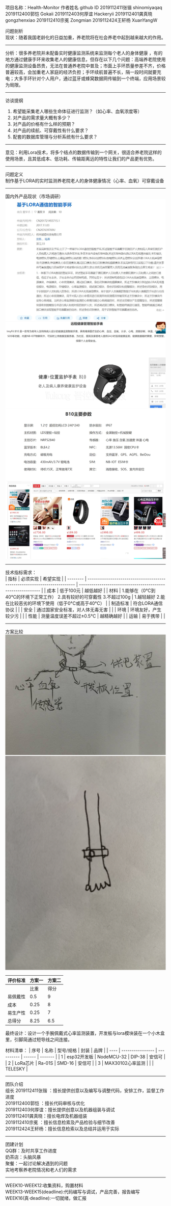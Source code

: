 项目名称：Health-Monitor
作者姓名                            github ID
2019112411张锴                    shinomiyaqaq
2019112400郭恺                    Gokaii
2019112403何厚谊                  Hackeryii
2019112401龚真晓                  gongzhenxiao
2019112410宗冕                    Zongmian
2019112424王轩杨                  XuanYangW

问题剖析  
现状：随着我国老龄化的日益加重，养老院将在社会养老中起到越来越大的作用。<br>
***
分析：很多养老院并未配备实时健康监测系统来监测每个老人的身体健康 ，有的地方通过健康手环来收集老人的健康信息，但存在以下几个问题：高端养老院使用的健康监测设备昂贵，无法在普通养老院中普及；市面上手环质量参差不齐，价格普遍较高，会加重老人家庭的经济负担；手环续航普遍不长，隔一段时间就要充电；大多手环针对个人用户，通过蓝牙或蜂窝数据网传输到一个终端，应用场景较为局限。<br>
***
访谈提纲  
1.	希望能采集老人哪些生命体征进行监测？（如心率、血氧浓度等）  
2.	对产品的需求量大概有多少？  
3.	对产品的价格有什么样的预期？  
4.	对产品的续航、可穿戴性有什么要求？  
5.	配套的数据库管理与分析系统有什么要求？  
***
意见：利用Lora技术，将多个结点的数据传输到一个网关，很适合养老院这样的使用场景，且其低成本、低功耗、传输距离远的特性让我们的产品更有优势。<br>
***
问题定义<br>
制作基于LORA的实时监测养老院老人的身体健康情况（心率、血氧）可穿戴设备<br>
***
国内外产品现状（市场调研）<br>
![Image text](image/1.png)
![Image text](image/2.png)
![Image text](image/3.png)
![Image text](image/4.png)
***
技术指标需求：  
| 指标   | 必须实现                                                             | 希望实现                                                |
| -------- | ------------------------------------------------------------------------ | ----------------------------------------------------------- |
| 成本   | 低于100元                                                             | 越低越好                                                |
| 材料   | 1.能够在（0℃到40°C的环境下正常工作）  2.具有较好的可穿戴性  3.不超过100g | 1.越轻越好  2.能在比较恶劣的环境下使用（低于0°C或高于40°C） |
| 制造标准 | 符合LORA通信协议                                                   |                                                             |
| 安全   | 通过国家安全标准，对人体无毒无害                         |                                                             |
| 环境   | 环境友好，产生较少污                                           |                                                             |
| 性能   | 测量温度误差不超过±0.5°C                                      | 越精确越好                                             |
| 运输   | 易于携带                                                             |                                                             |
***
方案比较<br>
  ![Image text](image/5.jpg)
  ![Image text](image/6.jpg)


| 评价标准 | 方案一 | 方案二 |
| -------- | --------- | --------- |
|          | 比重|得分 | 比重|得分 |
| 易佩戴性 | 0.5|9     | 0.5|7     |
| 成本   | 0.25|8    | 0.25|7    |
| 易生产性 | 0.25|7    | 0.25|5    |
| 总得分 | 8.25      | 6.5       |

最终设计：设计一个手腕佩戴式心率监测装置，开发板与lora模块装在一个小木盒里，引脚简通过短导线之间连接。

材料清单：
| 序号 | 名称           | 型号/规格 | 封装 | 品牌  |
| ---- | ---------------- | ---------- | ------ | ------- |
| 1    | esp32开发板   | NodeMCU-32 | DIP-38 | 安信可 |
| 2    | LoRa芯片       | Ra-01S     | SMD-16 | 安信可 |
| 3    | MAX30102心率监测 |            |        | TELESKY |

***
团队介绍  
组长      2019112411张锴 ：擅长提供创意以及编写与调整代码，安排工作，监督工作进度  
          2019112400郭恺 ：擅长代码审核与优化  
          2019112403何厚谊：擅长提供创意以及机器组装与调试  
          2019112401龚真晓：擅长电焊及机器组装  
          2019112410宗冕 ：擅长信息检索及产品检验与细节改善  
          2019112424王轩杨：擅长信息检索以及总结并运用于实际  	
***

团建计划  
QQ群：及时共享工作进度  
奶茶店：头脑风暴  
聚餐：一起讨论解决遇到的问题  
实地考察养老院情况和老人们的需求  
***
WEEK10-WEEK12:收集资料，购置材料  
WEEK13-WEEK15(deadline):代码编写与调试，产品完善，报告编写  
WEEK16(真·deadline):一切就绪，做汇报  

